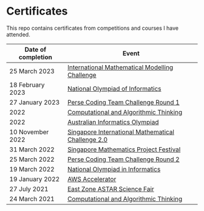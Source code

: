 # Certificates

This repo contains certificates from competitions and courses I have attended.

| Date of completion | Event                                                        |
| ------------------ | ------------------------------------------------------------ |
| 25 March 2023      | [International Mathematical Modelling Challenge](./immc.pdf) |
| 18 February 2023   | [National Olympiad of Informatics](./noi-2023.pdf)           |
| 27 January 2023    | [Perse Coding Team Challenge Round 1](./pctc-round-1-2023.pdf) |
| 2022               | [Computational and Algorithmic Thinking](./cat-2022.pdf)     |
| 2022               | [Australian Informatics Olympiad](./aio.pdf)                 |
| 10 November 2022   | [Singapore International Mathematical Challenge 2.0](./simc.pdf) |
| 31 March 2022      | [Singapore Mathematics Project Festival](./smpf.pdf)         |
| 25 March 2022      | [Perse Coding Team Challenge Round 2](./pctc-round-2.pdf)    |
| 19 March 2022      | [National Olympiad in Informatics](./noi.pdf)                |
| 19 January 2022    | [AWS Accelerator](aws-accelerator.pdf)                       |
| 27 July 2021       | [East Zone ASTAR Science Fair](astar-science-fair.pdf)       |
| 24 March 2021      | [Computational and Algorithmic Thinking](cat.pdf)            |
